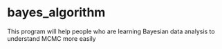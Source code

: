 bayes_algorithm
===============

This program will help people who are learning Bayesian data analysis to understand MCMC more easily

